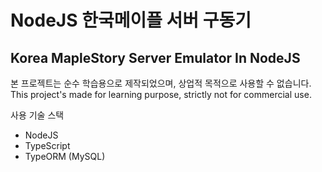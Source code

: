 # NodeJS 한국메이플 서버 구동기

## Korea MapleStory Server Emulator In NodeJS

본 프로젝트는 순수 학습용으로 제작되었으며, 상업적 목적으로 사용할 수 없습니다.
This project's made for learning purpose, strictly not for commercial use.

사용 기술 스택

- NodeJS
- TypeScript
- TypeORM (MySQL)
